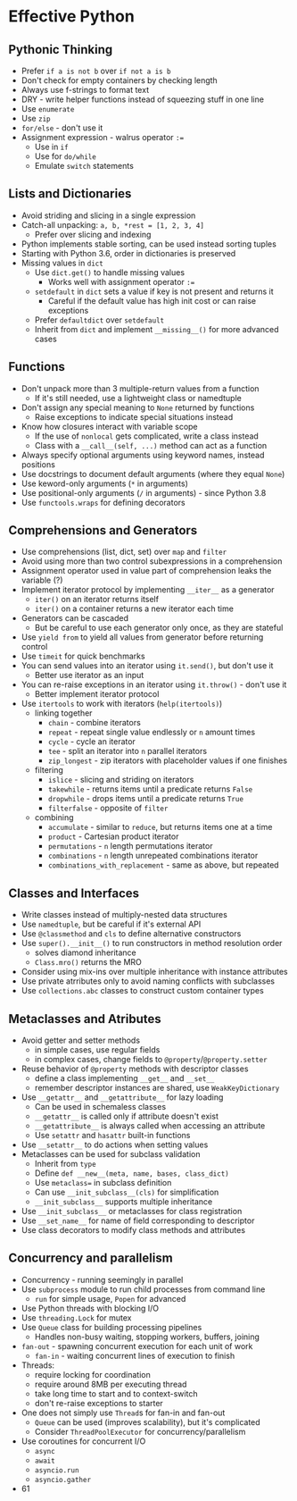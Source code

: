 # Effective Python

## Pythonic Thinking
* Prefer `if a is not b` over `if not a is b`
* Don't check for empty containers by checking length
* Always use f-strings to format text
* DRY - write helper functions instead of squeezing stuff in one line
* Use `enumerate`
* Use `zip`
* `for/else` - don't use it
* Assignment expression - walrus operator `:=`
  * Use in `if`
  * Use for `do/while`
  * Emulate `switch` statements

## Lists and Dictionaries
* Avoid striding and slicing in a single expression
* Catch-all unpacking: `a, b, *rest = [1, 2, 3, 4]`
  * Prefer over slicing and indexing
* Python implements stable sorting, can be used instead sorting tuples
* Starting with Python 3.6, order in dictionaries is preserved
* Missing values in `dict`
  * Use `dict.get()` to handle missing values
    * Works well with assignment operator `:=`
  * `setdefault` in `dict` sets a value if key is not present and returns it
    * Careful if the default value has high init cost or can raise exceptions
  * Prefer `defaultdict` over `setdefault`
  * Inherit from `dict` and implement `__missing__()` for more advanced cases

## Functions
* Don't unpack more than 3 multiple-return values from a function
  * If it's still needed, use a lightweight class or namedtuple
* Don't assign any special meaning to `None` returned by functions
  * Raise exceptions to indicate special situations instead
* Know how closures interact with variable scope
  * If the use of `nonlocal` gets complicated, write a class instead
  * Class with a `__call__(self, ...)` method can act as a function
* Always specify optional arguments using keyword names, instead positions
* Use docstrings to document default arguments (where they equal `None`)
* Use keword-only arguments (`*` in arguments)
* Use positional-only arguments (`/` in arguments) - since Python 3.8
* Use `functools.wraps` for defining decorators

## Comprehensions and Generators
* Use comprehensions (list, dict, set) over `map` and `filter`
* Avoid using more than two control subexpressions in a comprehension
* Assignment operator used in value part of comprehension leaks the variable (?)
* Implement iterator protocol by implementing `__iter__` as a generator
  * `iter()` on an iterator returns itself
  * `iter()` on a container returns a new iterator each time
* Generators can be cascaded
  * But be careful to use each generator only once, as they are stateful
* Use `yield from` to yield all values from generator before returning control
* Use `timeit` for quick benchmarks
* You can send values into an iterator using `it.send()`, but don't use it
  * Better use iterator as an input
* You can re-raise exceptions in an iterator using `it.throw()` - don't use it
  * Better implement iterator protocol
* Use `itertools` to work with iterators (`help(itertools)`)
  * linking together
    * `chain` - combine iterators
    * `repeat` - repeat single value endlessly or `n` amount times
    * `cycle` - cycle an iterator
    * `tee` - split an iterator into `n` parallel iterators
    * `zip_longest` - zip iterators with placeholder values if one finishes
  * filtering
    * `islice` - slicing and striding on iterators
    * `takewhile` - returns items until a predicate returns `False`
    * `dropwhile` - drops items until a predicate returns `True`
    * `filterfalse` - opposite of `filter`
  * combining
    * `accumulate` - similar to `reduce`, but returns items one at a time
    * `product` - Cartesian product iterator
    * `permutations` - `n` length permutations iterator
    * `combinations` - `n` length unrepeated combinations iterator
    * `combinations_with_replacement` - same as above, but repeated

## Classes and Interfaces
* Write classes instead of multiply-nested data structures
* Use `namedtuple`, but be careful if it's external API
* Use `@classmethod` and `cls` to define alternative constructors
* Use `super().__init__()` to run constructors in method resolution order
  * solves diamond inheritance
  * `Class.mro()` returns the MRO
* Consider using mix-ins over multiple inheritance with instance attributes
* Use private atrributes only to avoid naming conflicts with subclasses
* Use `collections.abc` classes to construct custom container types

## Metaclasses and Atributes
* Avoid getter and setter methods
  * in simple cases, use regular fields
  * in complex cases, change fields to `@property`/`@property.setter`
* Reuse behavior of `@property` methods with descriptor classes
  * define a class implementing `__get__` and `__set__`
  * remember descriptor instances are shared, use `WeakKeyDictionary`
* Use `__getattr__` and `__getattribute__` for lazy loading
  * Can be used in schemaless classes
  * `__getattr__` is called only if attribute doesn't exist
  * `__getattribute__` is always called when accessing an attribute
  * Use `setattr` and `hasattr` built-in functions
* Use `__setattr__` to do actions when setting values
* Metaclasses can be used for subclass validation
  * Inherit from `type`
  * Define `def __new__(meta, name, bases, class_dict)`
  * Use `metaclass=` in subclass definition
  * Can use `__init_subclass__(cls)` for simplification
  * `__init_subclass__` supports multiple inheritance
* Use `__init_subclass__` or metaclasses for class registration
* Use `__set_name__` for name of field corresponding to descriptor
* Use class decorators to modify class methods and attributes

## Concurrency and parallelism
* Concurrency - running seemingly in parallel
* Use `subprocess` module to run child processes from command line
  * `run` for simple usage, `Popen` for advanced
* Use Python threads with blocking I/O
* Use `threading.Lock` for mutex
* Use `Queue` class for building processing pipelines
  * Handles non-busy waiting, stopping workers, buffers, joining
* `fan-out` - spawning concurrent execution for each unit of work
  * `fan-in` - waiting concurrent lines of execution to finish
* Threads:
  * require locking for coordination
  * require around 8MB per executing thread
  * take long time to start and to context-switch
  * don't re-raise exceptions to starter
* One does not simply use `Thread`s for fan-in and fan-out
  * `Queue` can be used (improves scalability), but it's complicated
  * Consider `ThreadPoolExecutor` for concurrency/parallelism
* Use coroutines for concurrent I/O
  * `async`
  * `await`
  * `asyncio.run`
  * `asyncio.gather`
* 61
